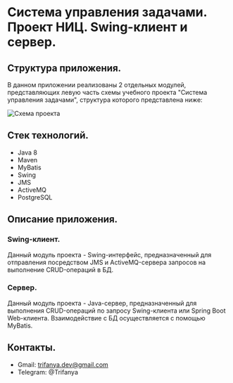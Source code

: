 # Система управления задачами. Проект НИЦ. Swing-клиент и сервер.

## Структура приложения.
В данном приложении реализованы 2 отдельных модулей, представляющих левую часть схемы учебного проекта "Система управления задачами", структура которого представлена ниже:

![Схема проекта](https://github.com/Trifanya/nictp-springboot-webapp/assets/80362982/c92b3370-8cc9-46e8-bcc1-0a2aea3f0f7f)

## Стек технологий.
- Java 8
- Maven
- MyBatis
- Swing
- JMS
- ActiveMQ
- PostgreSQL

## Описание приложения. 
### Swing-клиент.
Данный модуль проекта - Swing-интерфейс, предназначенный для отправления посредством JMS и ActiveMQ-сервера запросов на выполнение CRUD-операций в БД.
### Сервер.
Данный модуль проекта - Java-сервер, предназначенный для выполнения CRUD-операций по запросу Swing-клиента или Spring Boot Web-клиента. 
Взаимодействие с БД осуществляется с помощью MyBatis.

## Контакты.
- Gmail: trifanya.dev@gmail.com
- Telegram: @Trifanya
